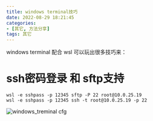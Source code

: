 ```yaml
---
title: windows terminal技巧
date: 2022-08-29 18:21:45
categories:
- [其它, 方法分享]
tags: 其它
---
```

windows terminal 配合 wsl 可以玩出很多技巧来：

# ssh密码登录 和 sftp支持

```shell
wsl -e sshpass -p 12345 sftp -P 22 root@10.0.25.19
wsl -e sshpass -p 12345 ssh -t root@10.0.25.19 -p 22
```
![windows_treminal cfg](../../../../../medias/images_0/windows_treminal_1701065028724.png)
